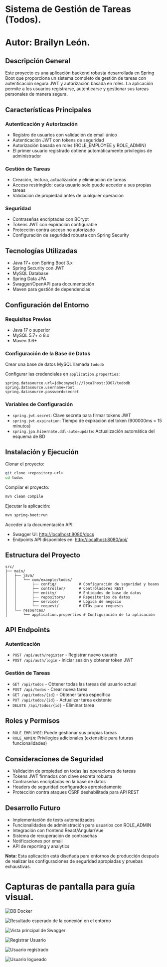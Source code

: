 # Sistema de Gestión de Tareas (Todos).
# Autor: Brailyn León.

## Descripción General
Este proyecto es una aplicación backend robusta desarrollada en Spring Boot que proporciona un sistema completo de gestión de tareas con autenticación segura JWT y autorización basada en roles. La aplicación permite a los usuarios registrarse, autenticarse y gestionar sus tareas personales de manera segura.

## Características Principales

### Autenticación y Autorización
- Registro de usuarios con validación de email único
- Autenticación JWT con tokens de seguridad
- Autorización basada en roles (ROLE_EMPLOYEE y ROLE_ADMIN)
- El primer usuario registrado obtiene automáticamente privilegios de administrador

### Gestión de Tareas
- Creación, lectura, actualización y eliminación de tareas
- Acceso restringido: cada usuario solo puede acceder a sus propias tareas
- Validación de propiedad antes de cualquier operación

### Seguridad
- Contraseñas encriptadas con BCrypt
- Tokens JWT con expiración configurable
- Protección contra acceso no autorizado
- Configuración de seguridad robusta con Spring Security

## Tecnologías Utilizadas
- Java 17+ con Spring Boot 3.x
- Spring Security con JWT
- MySQL Database
- Spring Data JPA
- Swagger/OpenAPI para documentación
- Maven para gestión de dependencias

## Configuración del Entorno
### Requisitos Previos
- Java 17 o superior
- MySQL 5.7+ o 8.x
- Maven 3.6+

### Configuración de la Base de Datos
Crear una base de datos MySQL llamada `tododb`

Configurar las credenciales en `application.properties`:
```properties
spring.datasource.url=jdbc:mysql://localhost:3307/tododb
spring.datasource.username=root
spring.datasource.password=secret
```

### Variables de Configuración
- `spring.jwt.secret`: Clave secreta para firmar tokens JWT
- `spring.jwt.expiration`: Tiempo de expiración del token (900000ms = 15 minutos)
- `spring.jpa.hibernate.ddl-auto=update`: Actualización automática del esquema de BD

## Instalación y Ejecución
Clonar el proyecto:
```bash
git clone <repository-url>
cd todos
```

Compilar el proyecto:
```bash
mvn clean compile
```

Ejecutar la aplicación:
```bash
mvn spring-boot:run
```

Acceder a la documentación API:
- Swagger UI: [http://localhost:8080/docs](http://localhost:8080/docs)
- Endpoints API disponibles en: [http://localhost:8080/api/](http://localhost:8080/api/)

## Estructura del Proyecto
```
src/
├── main/
│   ├── java/
│   │   └── com/example/todos/
│   │       ├── config/          # Configuración de seguridad y beans
│   │       ├── controller/      # Controladores REST
│   │       ├── entity/          # Entidades de base de datos
│   │       ├── repository/      # Repositorios de datos
│   │       ├── service/         # Lógica de negocio
│   │       └── request/         # DTOs para requests
│   └── resources/
│       └── application.properties # Configuración de la aplicación
```

## API Endpoints
### Autenticación
- `POST /api/auth/register` - Registrar nuevo usuario
- `POST /api/auth/login` - Iniciar sesión y obtener token JWT

### Gestión de Tareas
- `GET /api/todos` - Obtener todas las tareas del usuario actual
- `POST /api/todos` - Crear nueva tarea
- `GET /api/todos/{id}` - Obtener tarea específica
- `PUT /api/todos/{id}` - Actualizar tarea existente
- `DELETE /api/todos/{id}` - Eliminar tarea

## Roles y Permisos
- `ROLE_EMPLOYEE`: Puede gestionar sus propias tareas
- `ROLE_ADMIN`: Privilegios adicionales (extensible para futuras funcionalidades)

## Consideraciones de Seguridad
- Validación de propiedad en todas las operaciones de tareas
- Tokens JWT firmados con clave secreta robusta
- Contraseñas encriptadas en la base de datos
- Headers de seguridad configurados apropiadamente
- Protección contra ataques CSRF deshabilitada para API REST

## Desarrollo Futuro
- Implementación de tests automatizados
- Funcionalidades de administración para usuarios con ROLE_ADMIN
- Integración con frontend React/Angular/Vue
- Sistema de recuperación de contraseñas
- Notificaciones por email
- API de reporting y analytics

**Nota:** Esta aplicación está diseñada para entornos de producción después de realizar las configuraciones de seguridad apropiadas y pruebas exhaustivas.

# Capturas de pantalla para guía visual.
![DB Docker](images/dockerdbconnection.png)

![Resultado esperado de la conexión en el entorno](images/successconnection.png)

![Vista principal de Swagger](images/swaggerprincipal.png)

![Registrar Usuario](images/register.png)

![Usuario registrado](images/userAccount.png)

![Usuario logueado](images/loginsuccess.png)




